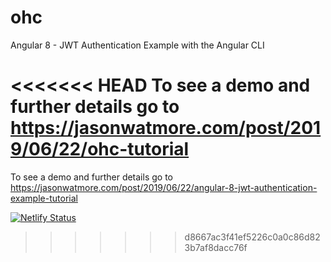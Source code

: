 # ohc

Angular 8 - JWT Authentication Example with the Angular CLI

<<<<<<< HEAD
To see a demo and further details go to https://jasonwatmore.com/post/2019/06/22/ohc-tutorial
=======
To see a demo and further details go to https://jasonwatmore.com/post/2019/06/22/angular-8-jwt-authentication-example-tutorial

[![Netlify Status](https://api.netlify.com/api/v1/badges/f7044611-6c03-4a18-8102-7bf6baa4e4bd/deploy-status)](https://app.netlify.com/sites/hermeticordercaibalion/deploys)
>>>>>>> d8667ac3f41ef5226c0a0c86d823b7af8dacc76f
